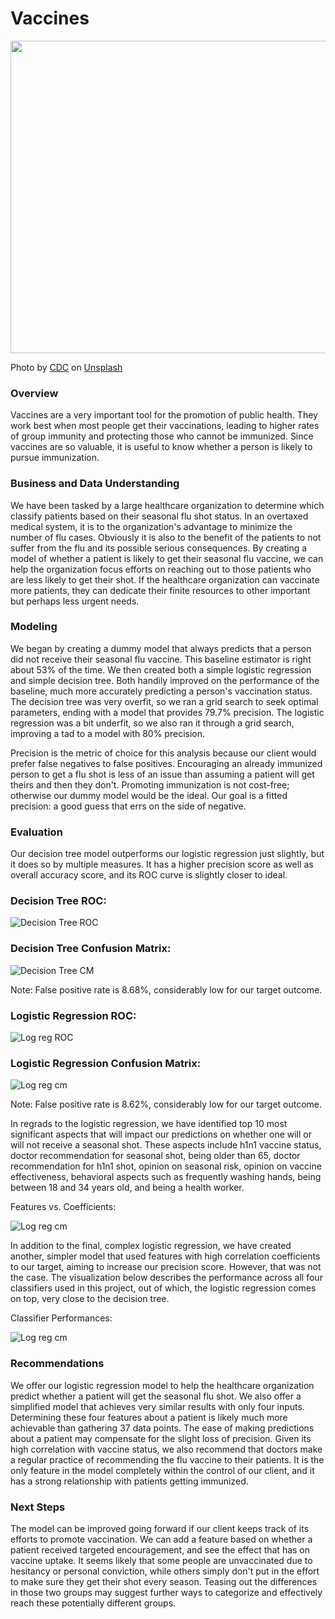 # Vaccines

<p align="center">
  <img width="800" height="500" src="images/CDC_unsplash.jpg">
</p>
Photo by <a href="https://unsplash.com/@cdc?utm_source=unsplash&utm_medium=referral&utm_content=creditCopyText">CDC</a> on <a href="https://unsplash.com/photos/GZkhG_EvWfY?utm_source=unsplash&utm_medium=referral&utm_content=creditCopyText">Unsplash</a>
  

### Overview 
Vaccines are a very important tool for the promotion of public health. They work best when most people get their vaccinations, leading to higher rates of group immunity and protecting those who cannot be immunized. Since vaccines are so valuable, it is useful to know whether a person is likely to pursue immunization.

### Business and Data Understanding
We have been tasked by a large healthcare organization to determine which classify patients based on their seasonal flu shot status. In an overtaxed medical system, it is to the organization's advantage to minimize the number of flu cases. Obviously it is also to the benefit of the patients to not suffer from the flu and its possible serious consequences. By creating a model of whether a patient is likely to get their seasonal flu vaccine, we can help the organization focus efforts on reaching out to those patients who are less likely to get their shot. If the healthcare organization can vaccinate more patients, they can dedicate their finite resources to other important but perhaps less urgent needs.

### Modeling
We began by creating a dummy model that always predicts that a person did not receive their seasonal flu vaccine. This baseline estimator is right about 53% of the time.
We then created both a simple logistic regression and simple decision tree. Both handily improved on the performance of the baseline, much more accurately predicting a person's vaccination status. The decision tree was very overfit, so we ran a grid search to seek optimal parameters, ending with a model that provides 79.7% precision. The logistic regression was a bit underfit, so we also ran it through a grid search, improving a tad to a model with 80% precision.

Precision is the metric of choice for this analysis because our client would prefer false negatives to false positives. Encouraging an already immunized person to get a flu shot is less of an issue than assuming a patient will get theirs and then they don't. Promoting immunization is not cost-free; otherwise our dummy model would be the ideal. Our goal is a fitted precision: a good guess that errs on the side of negative.

### Evaluation
Our decision tree model outperforms our logistic regression just slightly, but it does so by multiple measures. It has a higher precision score as well as overall accuracy score, and its ROC curve is slightly closer to ideal.

### Decision Tree ROC:

![Decision Tree ROC](images/ROCtree.png)

### Decision Tree Confusion Matrix:

![Decision Tree CM](images/conftree.png)

Note: False positive rate is 8.68%, considerably low for our target outcome.

### Logistic Regression ROC:

![Log reg ROC](images/final_log_AUC.png)

### Logistic Regression Confusion Matrix:

![Log reg cm](images/confreg.png)

Note: False positive rate is 8.62%, considerably low for our target outcome.

In regrads to the logistic regression, we have identified top 10 most significant aspects that will impact our predictions on whether one will or will not receive a seasonal shot. These aspects include h1n1 vaccine status, doctor recommendation for seasonal shot, being older than 65, doctor recommendation for h1n1 shot, opinion on seasonal risk, opinion on vaccine effectiveness, behavioral aspects such as frequently washing hands, being between 18 and 34 years old, and being a health worker.

Features vs. Coefficients:

![Log reg cm](images/features.png)

In addition to the final, complex logistic regression, we have created another, simpler model that used features with high correlation coefficients to our target, aiming to increase our precision score. However, that was not the case. The visualization below describes the performance across all four classifiers used in this project, out of which, the logistic regression comes on top, very close to the decision tree.

Classifier Performances:

![Log reg cm](images/classifier.png)

### Recommendations
We offer our logistic regression model to help the healthcare organization predict whether a patient will get the seasonal flu shot.
We also offer a simplified model that achieves very similar results with only four inputs. Determining these four features about a patient is likely much more achievable than gathering 37 data points. The ease of making predictions about a patient may compensate for the slight loss of precision.
Given its high correlation with vaccine status, we also recommend that doctors make a regular practice of recommending the flu vaccine to their patients. It is the only feature in the model completely within the control of our client, and it has a strong relationship with patients getting immunized.

### Next Steps
The model can be improved going forward if our client keeps track of its efforts to promote vaccination. We can add a feature based on whether a patient received targeted encouragement, and see the effect that has on vaccine uptake. It seems likely that some people are unvaccinated due to hesitancy or personal conviction, while others simply don't put in the effort to make sure they get their shot every season. Teasing out the differences in those two groups may suggest further ways to categorize and effectively reach these potentially different groups.